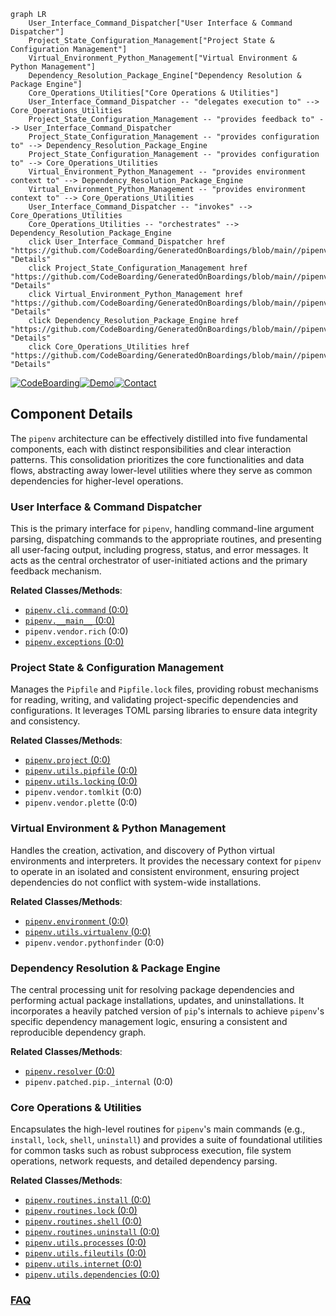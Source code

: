 ```mermaid
graph LR
    User_Interface_Command_Dispatcher["User Interface & Command Dispatcher"]
    Project_State_Configuration_Management["Project State & Configuration Management"]
    Virtual_Environment_Python_Management["Virtual Environment & Python Management"]
    Dependency_Resolution_Package_Engine["Dependency Resolution & Package Engine"]
    Core_Operations_Utilities["Core Operations & Utilities"]
    User_Interface_Command_Dispatcher -- "delegates execution to" --> Core_Operations_Utilities
    Project_State_Configuration_Management -- "provides feedback to" --> User_Interface_Command_Dispatcher
    Project_State_Configuration_Management -- "provides configuration to" --> Dependency_Resolution_Package_Engine
    Project_State_Configuration_Management -- "provides configuration to" --> Core_Operations_Utilities
    Virtual_Environment_Python_Management -- "provides environment context to" --> Dependency_Resolution_Package_Engine
    Virtual_Environment_Python_Management -- "provides environment context to" --> Core_Operations_Utilities
    User_Interface_Command_Dispatcher -- "invokes" --> Core_Operations_Utilities
    Core_Operations_Utilities -- "orchestrates" --> Dependency_Resolution_Package_Engine
    click User_Interface_Command_Dispatcher href "https://github.com/CodeBoarding/GeneratedOnBoardings/blob/main//pipenv/User_Interface_Command_Dispatcher.md" "Details"
    click Project_State_Configuration_Management href "https://github.com/CodeBoarding/GeneratedOnBoardings/blob/main//pipenv/Project_State_Configuration_Management.md" "Details"
    click Virtual_Environment_Python_Management href "https://github.com/CodeBoarding/GeneratedOnBoardings/blob/main//pipenv/Virtual_Environment_Python_Management.md" "Details"
    click Dependency_Resolution_Package_Engine href "https://github.com/CodeBoarding/GeneratedOnBoardings/blob/main//pipenv/Dependency_Resolution_Package_Engine.md" "Details"
    click Core_Operations_Utilities href "https://github.com/CodeBoarding/GeneratedOnBoardings/blob/main//pipenv/Core_Operations_Utilities.md" "Details"
```
[![CodeBoarding](https://img.shields.io/badge/Generated%20by-CodeBoarding-9cf?style=flat-square)](https://github.com/CodeBoarding/GeneratedOnBoardings)[![Demo](https://img.shields.io/badge/Try%20our-Demo-blue?style=flat-square)](https://www.codeboarding.org/demo)[![Contact](https://img.shields.io/badge/Contact%20us%20-%20contact@codeboarding.org-lightgrey?style=flat-square)](mailto:contact@codeboarding.org)

## Component Details

The `pipenv` architecture can be effectively distilled into five fundamental components, each with distinct responsibilities and clear interaction patterns. This consolidation prioritizes the core functionalities and data flows, abstracting away lower-level utilities where they serve as common dependencies for higher-level operations.

### User Interface & Command Dispatcher
This is the primary interface for `pipenv`, handling command-line argument parsing, dispatching commands to the appropriate routines, and presenting all user-facing output, including progress, status, and error messages. It acts as the central orchestrator of user-initiated actions and the primary feedback mechanism.


**Related Classes/Methods**:

- <a href="https://github.com/pypa/pipenv/blob/master/pipenv/cli/command.py#L0-L0" target="_blank" rel="noopener noreferrer">`pipenv.cli.command` (0:0)</a>
- <a href="https://github.com/pypa/pipenv/blob/master/pipenv/__main__.py#L0-L0" target="_blank" rel="noopener noreferrer">`pipenv.__main__` (0:0)</a>
- `pipenv.vendor.rich` (0:0)
- <a href="https://github.com/pypa/pipenv/blob/master/pipenv/exceptions.py#L0-L0" target="_blank" rel="noopener noreferrer">`pipenv.exceptions` (0:0)</a>


### Project State & Configuration Management
Manages the `Pipfile` and `Pipfile.lock` files, providing robust mechanisms for reading, writing, and validating project-specific dependencies and configurations. It leverages TOML parsing libraries to ensure data integrity and consistency.


**Related Classes/Methods**:

- <a href="https://github.com/pypa/pipenv/blob/master/pipenv/project.py#L0-L0" target="_blank" rel="noopener noreferrer">`pipenv.project` (0:0)</a>
- <a href="https://github.com/pypa/pipenv/blob/master/pipenv/utils/pipfile.py#L0-L0" target="_blank" rel="noopener noreferrer">`pipenv.utils.pipfile` (0:0)</a>
- <a href="https://github.com/pypa/pipenv/blob/master/pipenv/utils/locking.py#L0-L0" target="_blank" rel="noopener noreferrer">`pipenv.utils.locking` (0:0)</a>
- `pipenv.vendor.tomlkit` (0:0)
- `pipenv.vendor.plette` (0:0)


### Virtual Environment & Python Management
Handles the creation, activation, and discovery of Python virtual environments and interpreters. It provides the necessary context for `pipenv` to operate in an isolated and consistent environment, ensuring project dependencies do not conflict with system-wide installations.


**Related Classes/Methods**:

- <a href="https://github.com/pypa/pipenv/blob/master/pipenv/environment.py#L0-L0" target="_blank" rel="noopener noreferrer">`pipenv.environment` (0:0)</a>
- <a href="https://github.com/pypa/pipenv/blob/master/pipenv/utils/virtualenv.py#L0-L0" target="_blank" rel="noopener noreferrer">`pipenv.utils.virtualenv` (0:0)</a>
- `pipenv.vendor.pythonfinder` (0:0)


### Dependency Resolution & Package Engine
The central processing unit for resolving package dependencies and performing actual package installations, updates, and uninstallations. It incorporates a heavily patched version of `pip`'s internals to achieve `pipenv`'s specific dependency management logic, ensuring a consistent and reproducible dependency graph.


**Related Classes/Methods**:

- <a href="https://github.com/pypa/pipenv/blob/master/pipenv/resolver.py#L0-L0" target="_blank" rel="noopener noreferrer">`pipenv.resolver` (0:0)</a>
- `pipenv.patched.pip._internal` (0:0)


### Core Operations & Utilities
Encapsulates the high-level routines for `pipenv`'s main commands (e.g., `install`, `lock`, `shell`, `uninstall`) and provides a suite of foundational utilities for common tasks such as robust subprocess execution, file system operations, network requests, and detailed dependency parsing.


**Related Classes/Methods**:

- <a href="https://github.com/pypa/pipenv/blob/master/pipenv/routines/install.py#L0-L0" target="_blank" rel="noopener noreferrer">`pipenv.routines.install` (0:0)</a>
- <a href="https://github.com/pypa/pipenv/blob/master/pipenv/routines/lock.py#L0-L0" target="_blank" rel="noopener noreferrer">`pipenv.routines.lock` (0:0)</a>
- <a href="https://github.com/pypa/pipenv/blob/master/pipenv/routines/shell.py#L0-L0" target="_blank" rel="noopener noreferrer">`pipenv.routines.shell` (0:0)</a>
- <a href="https://github.com/pypa/pipenv/blob/master/pipenv/routines/uninstall.py#L0-L0" target="_blank" rel="noopener noreferrer">`pipenv.routines.uninstall` (0:0)</a>
- <a href="https://github.com/pypa/pipenv/blob/master/pipenv/utils/processes.py#L0-L0" target="_blank" rel="noopener noreferrer">`pipenv.utils.processes` (0:0)</a>
- <a href="https://github.com/pypa/pipenv/blob/master/pipenv/utils/fileutils.py#L0-L0" target="_blank" rel="noopener noreferrer">`pipenv.utils.fileutils` (0:0)</a>
- <a href="https://github.com/pypa/pipenv/blob/master/pipenv/utils/internet.py#L0-L0" target="_blank" rel="noopener noreferrer">`pipenv.utils.internet` (0:0)</a>
- <a href="https://github.com/pypa/pipenv/blob/master/pipenv/utils/dependencies.py#L0-L0" target="_blank" rel="noopener noreferrer">`pipenv.utils.dependencies` (0:0)</a>




### [FAQ](https://github.com/CodeBoarding/GeneratedOnBoardings/tree/main?tab=readme-ov-file#faq)
